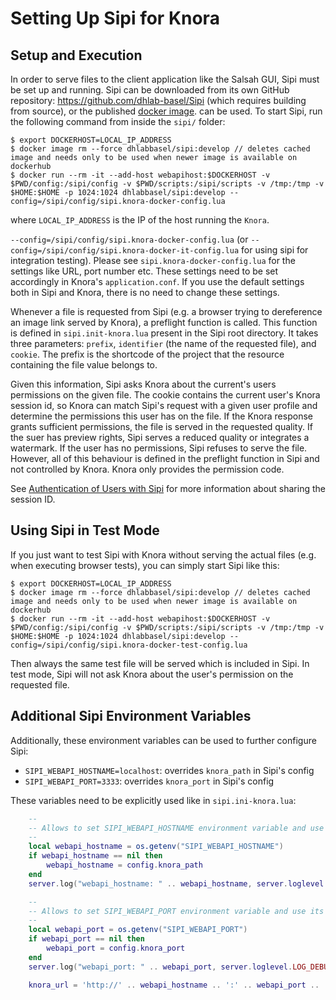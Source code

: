 <!---
Copyright © 2015-2019 the contributors (see Contributors.md).

This file is part of Knora.

Knora is free software: you can redistribute it and/or modify
it under the terms of the GNU Affero General Public License as published
by the Free Software Foundation, either version 3 of the License, or
(at your option) any later version.

Knora is distributed in the hope that it will be useful,
but WITHOUT ANY WARRANTY; without even the implied warranty of
MERCHANTABILITY or FITNESS FOR A PARTICULAR PURPOSE.  See the
GNU Affero General Public License for more details.

You should have received a copy of the GNU Affero General Public
License along with Knora.  If not, see <http://www.gnu.org/licenses/>.
-->

# Setting Up Sipi for Knora

## Setup and Execution

In order to serve files to the client application like the Salsah GUI,
Sipi must be set up and running. Sipi can be downloaded from its own
GitHub repository: <https://github.com/dhlab-basel/Sipi> (which requires
building from source), or the published [docker image](https://hub.docker.com/r/dhlabbasel/sipi/).
can be used. To start Sipi, run the following command from inside the `sipi/`
folder:

```
$ export DOCKERHOST=LOCAL_IP_ADDRESS
$ docker image rm --force dhlabbasel/sipi:develop // deletes cached image and needs only to be used when newer image is available on dockerhub
$ docker run --rm -it --add-host webapihost:$DOCKERHOST -v $PWD/config:/sipi/config -v $PWD/scripts:/sipi/scripts -v /tmp:/tmp -v $HOME:$HOME -p 1024:1024 dhlabbasel/sipi:develop --config=/sipi/config/sipi.knora-docker-config.lua
```

where `LOCAL_IP_ADDRESS` is the IP of the host running the `Knora`.

`--config=/sipi/config/sipi.knora-docker-config.lua` (or `--config=/sipi/config/sipi.knora-docker-it-config.lua` for
using sipi for integration testing). Please see `sipi.knora-docker-config.lua` for the settings like URL, port number
etc. These settings need to be set accordingly in Knora's `application.conf`. If you use the default settings both in
Sipi and Knora, there is no need to change these settings.

Whenever a file is requested from Sipi (e.g. a browser trying to
dereference an image link served by Knora), a preflight function is
called. This function is defined in `sipi.init-knora.lua` present in the
Sipi root directory. It takes three parameters: `prefix`, `identifier`
(the name of the requested file), and `cookie`. The prefix is the shortcode
of the project that the resource containing the file value belongs to.

Given this information, Sipi asks Knora about the current's users
permissions on the given file. The cookie contains the current user's
Knora session id, so Knora can match Sipi's request with a given user
profile and determine the permissions this user has on the file. If the
Knora response grants sufficient permissions, the file is served in the
requested quality. If the suer has preview rights, Sipi serves a reduced
quality or integrates a watermark. If the user has no permissions, Sipi
refuses to serve the file. However, all of this behaviour is defined in
the preflight function in Sipi and not controlled by Knora. Knora only
provides the permission code.

See [Authentication of Users with Sipi](sipi-and-knora.md#authentication-of-users-with-sipi) for more
information about sharing the session ID.

## Using Sipi in Test Mode

If you just want to test Sipi with Knora without serving the actual
files (e.g. when executing browser tests), you can simply start Sipi
like this:

```
$ export DOCKERHOST=LOCAL_IP_ADDRESS
$ docker image rm --force dhlabbasel/sipi:develop // deletes cached image and needs only to be used when newer image is available on dockerhub
$ docker run --rm -it --add-host webapihost:$DOCKERHOST -v $PWD/config:/sipi/config -v $PWD/scripts:/sipi/scripts -v /tmp:/tmp -v $HOME:$HOME -p 1024:1024 dhlabbasel/sipi:develop --config=/sipi/config/sipi.knora-docker-test-config.lua
```

Then always the same test file will be served which is included in Sipi. In test mode, Sipi will
not ask Knora about the user's permission on the requested file.

## Additional Sipi Environment Variables

Additionally, these environment variables can be used to further configure Sipi:

- `SIPI_WEBAPI_HOSTNAME=localhost`: overrides `knora_path` in Sipi's config
- `SIPI_WEBAPI_PORT=3333`: overrides `knora_port` in Sipi's config

These variables need to be explicitly used like in `sipi.ini-knora.lua`:

```lua
    --
    -- Allows to set SIPI_WEBAPI_HOSTNAME environment variable and use its value.
    --
    local webapi_hostname = os.getenv("SIPI_WEBAPI_HOSTNAME")
    if webapi_hostname == nil then
        webapi_hostname = config.knora_path
    end
    server.log("webapi_hostname: " .. webapi_hostname, server.loglevel.LOG_DEBUG)

    --
    -- Allows to set SIPI_WEBAPI_PORT environment variable and use its value.
    --
    local webapi_port = os.getenv("SIPI_WEBAPI_PORT")
    if webapi_port == nil then
        webapi_port = config.knora_port
    end
    server.log("webapi_port: " .. webapi_port, server.loglevel.LOG_DEBUG)

    knora_url = 'http://' .. webapi_hostname .. ':' .. webapi_port .. '/admin/files/' .. prefix .. '/' ..  identifier
```
